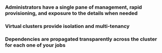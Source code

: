 ### Administrators have a single pane of management, rapid provisioning, and exposure to the details when needed

### Virtual clusters provide isolation and multi-tenancy

### Dependencies are propagated transparently across the cluster for each one of your jobs
